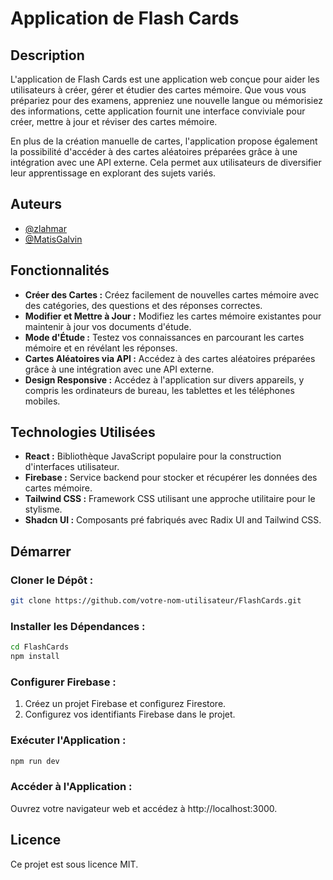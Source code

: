 # Application de Flash Cards

## Description

L'application de Flash Cards est une application web conçue pour aider les utilisateurs à créer, gérer et étudier des cartes mémoire. Que vous vous prépariez pour des examens, appreniez une nouvelle langue ou mémorisiez des informations, cette application fournit une interface conviviale pour créer, mettre à jour et réviser des cartes mémoire.

En plus de la création manuelle de cartes, l'application propose également la possibilité d'accéder à des cartes aléatoires préparées grâce à une intégration avec une API externe. Cela permet aux utilisateurs de diversifier leur apprentissage en explorant des sujets variés.

## Auteurs

- [@zlahmar](https://github.com/zlahmar)
- [@MatisGalvin](https://github.com/MatisGalvin)

## Fonctionnalités

- **Créer des Cartes :** Créez facilement de nouvelles cartes mémoire avec des catégories, des questions et des réponses correctes.
- **Modifier et Mettre à Jour :** Modifiez les cartes mémoire existantes pour maintenir à jour vos documents d'étude.
- **Mode d'Étude :** Testez vos connaissances en parcourant les cartes mémoire et en révélant les réponses.
- **Cartes Aléatoires via API :** Accédez à des cartes aléatoires préparées grâce à une intégration avec une API externe.
- **Design Responsive :** Accédez à l'application sur divers appareils, y compris les ordinateurs de bureau, les tablettes et les téléphones mobiles.

## Technologies Utilisées

- **React :** Bibliothèque JavaScript populaire pour la construction d'interfaces utilisateur.
- **Firebase :** Service backend pour stocker et récupérer les données des cartes mémoire.
- **Tailwind CSS :** Framework CSS utilisant une approche utilitaire pour le stylisme.
- **Shadcn UI :** Composants pré fabriqués avec Radix UI and Tailwind CSS.

## Démarrer

### Cloner le Dépôt :

```bash
git clone https://github.com/votre-nom-utilisateur/FlashCards.git
```

### Installer les Dépendances :

```bash
cd FlashCards
npm install
```
### Configurer Firebase :

1. Créez un projet Firebase et configurez Firestore.
2. Configurez vos identifiants Firebase dans le projet.

### Exécuter l'Application :

```bash
npm run dev
```

### Accéder à l'Application :

Ouvrez votre navigateur web et accédez à http://localhost:3000.

## Licence 

Ce projet est sous licence MIT.

